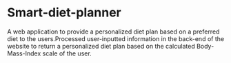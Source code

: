 
#  Smart-diet-planner

A web application to provide a personalized diet plan based on a preferred diet to the users.Processed user-inputted information in the back-end of the website to return a personalized diet plan based on the calculated Body-Mass-Index scale of the user.


